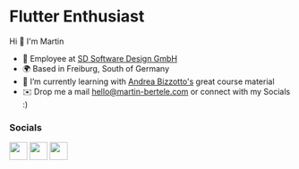 Flutter Enthusiast
==================

Hi 👋 I'm Martin


- 🔭 Employee at [SD Software Design GmbH](https://github.com/Software-Design)
- 🌍 Based in Freiburg, South of Germany
- 🌱 I’m currently learning with [Andrea Bizzotto's](https://github.com/bizz84) great course material
- ✉️ Drop me a mail [hello@martin-bertele.com](mailto:hello@martin-bertele.com) or connect with my Socials :)


### Socials

<p align="left"> <a href="https://www.linkedin.com/in/martin-bertele-a404b0237/" target="_blank" rel="noreferrer"><img src="https://raw.githubusercontent.com/danielcranney/readme-generator/main/public/icons/socials/linkedin.svg" width="32" height="32" /></a> <a href="https://x.com/martin_bertele" target="_blank" rel="noreferrer"><img src="https://raw.githubusercontent.com/danielcranney/readme-generator/main/public/icons/socials/twitter.svg" width="32" height="32" /></a> <a href="https://www.instagram.com/martin_bertele/" target="_blank" rel="noreferrer"><img src="https://raw.githubusercontent.com/danielcranney/readme-generator/main/public/icons/socials/instagram.svg" width="32" height="32" /></a>  
</p>
  


<!--
**martin-bertele/martin-bertele** is a ✨ _special_ ✨ repository because its `README.md` (this file) appears on your GitHub profile.

Here are some ideas to get you started:

* 🚀  I'm currently working on
* 🤝  Also working on
* 💙  I'm open to collaborating on Open-Source projects built with Flutter
- 👯 I’m looking to collaborate on ...
- 🤔 I’m looking for help with ...
- 💬 Ask me about ...
- 📫 How to reach me: ...
- 😄 Pronouns: ...
- ⚡ Fun fact: ...

<a href="medium.com   " target="_blank" rel="noreferrer"><img src="https://raw.githubusercontent.com/danielcranney/readme-generator/main/public/icons/socials/medium-dark.svg" width="32" height="32" /></a> <a href="stackoverflow .. " target="_blank" rel="noreferrer"><img src="https://raw.githubusercontent.com/danielcranney/readme-generator/main/public/icons/socials/stackoverflow.svg" width="32" height="32" /></a> 

<a href="https://github.com/martin-bertele" target="_blank" rel="noreferrer"><img src="https://raw.githubusercontent.com/danielcranney/readme-generator/main/public/icons/socials/github-dark.svg" width="32" height="32" /></a>

<a href="https://www.x.com/martin_bertele" target="_blank" rel="noreferrer"><img
src="https://img.shields.io/twitter/follow/verry_codes?logo=twitter&style=for-the-badge&color=0891b2&labelColor=1c1917"
/></a><a href=" Twitch " target="_blank" rel="noreferrer"><img
src="https://img.shields.io/twitch/status/me?logo=twitchsx&style=for-the-badge&color=0891b2&labelColor=1c1917&label=TWITCH+STATUS" /></a>
  <a href="youtube " target="_blank" rel="noreferrer"><img src="https://raw.githubusercontent.com/danielcranney/readme-generator/main/public/icons/socials/youtube.svg" width="32" height="32" /></a>
  <a href="Twitch" target="_blank" rel="noreferrer"><img src="https://raw.githubusercontent.com/danielcranney/readme-generator/main/public/icons/socials/twitch.svg" width="32" height="32" /></a>

  ### Badges

<b>My GitHub Stats</b>

<a href="https://github.com/martin-bertele"><img src="https://github-readme-stats.vercel.app/api?username=martin-bertele&show_icons=true&hide=&count_private=true&title_color=0891b2&text_color=ffffff&icon_color=0891b2&bg_color=1c1917&hide_border=true&show_icons=true" alt="Martin Bertele's GitHub stats" /></a>




-->


